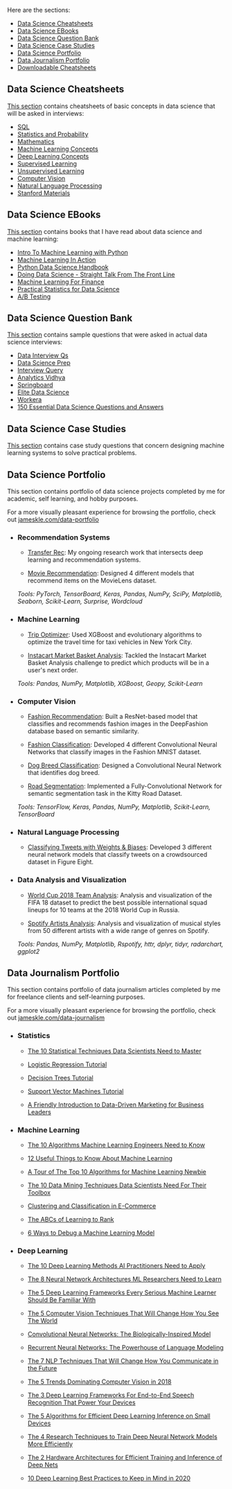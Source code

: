 Here are the sections:

* [Data Science Cheatsheets](#data-science-cheatsheets)
* [Data Science EBooks](#data-science-ebooks)
* [Data Science Question Bank](#data-science-question-bank)
* [Data Science Case Studies](#data-science-case-studies)
* [Data Science Portfolio](#data-science-portfolio)
* [Data Journalism Portfolio](#data-journalism-portfolio)
* [Downloadable Cheatsheets](#downloadable-cheatsheets)

## Data Science Cheatsheets

[This section](https://github.com/khanhnamle1994/cracking-the-data-science-interview/tree/master/Cheatsheets) contains cheatsheets of basic concepts in data science that will be asked in interviews:

* [SQL](https://github.com/khanhnamle1994/cracking-the-data-science-interview/tree/master/Cheatsheets#sql)
* [Statistics and Probability](https://github.com/khanhnamle1994/cracking-the-data-science-interview/tree/master/Cheatsheets#statistics-and-probability)
* [Mathematics](https://github.com/khanhnamle1994/cracking-the-data-science-interview/tree/master/Cheatsheets#mathematics)
* [Machine Learning Concepts](https://github.com/khanhnamle1994/cracking-the-data-science-interview/tree/master/Cheatsheets#machine-learning-concepts)
* [Deep Learning Concepts](https://github.com/khanhnamle1994/cracking-the-data-science-interview/tree/master/Cheatsheets#deep-learning-concepts)
* [Supervised Learning](https://github.com/khanhnamle1994/cracking-the-data-science-interview/tree/master/Cheatsheets#supervised-learning)
* [Unsupervised Learning](https://github.com/khanhnamle1994/cracking-the-data-science-interview/tree/master/Cheatsheets#unsupervised-learning)
* [Computer Vision](https://github.com/khanhnamle1994/cracking-the-data-science-interview/tree/master/Cheatsheets#computer-vision)
* [Natural Language Processing](https://github.com/khanhnamle1994/cracking-the-data-science-interview/tree/master/Cheatsheets#natural-language-processing)
* [Stanford Materials](https://github.com/khanhnamle1994/cracking-the-data-science-interview/tree/master/Cheatsheets#stanford-materials)

## Data Science EBooks

[This section](https://github.com/khanhnamle1994/cracking-the-data-science-interview/tree/master/EBooks) contains books that I have read about data science and machine learning:

* [Intro To Machine Learning with Python](https://github.com/khanhnamle1994/cracking-the-data-science-interview/tree/master/EBooks/Intro-To-ML-with-Python)
* [Machine Learning In Action](https://github.com/khanhnamle1994/cracking-the-data-science-interview/tree/master/EBooks/Machine-Learning-In-Action)
* [Python Data Science Handbook](https://github.com/khanhnamle1994/cracking-the-data-science-interview/tree/master/EBooks/Python-DataScience-Handbook)
* [Doing Data Science - Straight Talk From The Front Line](https://github.com/khanhnamle1994/cracking-the-data-science-interview/tree/master/EBooks/Doing-Data-Science-Straight-Talk-From-The-Front-Line)
* [Machine Learning For Finance](https://github.com/khanhnamle1994/cracking-the-data-science-interview/tree/master/EBooks/Machine-Learning-For-Finance)
* [Practical Statistics for Data Science](https://github.com/khanhnamle1994/cracking-the-data-science-interview/tree/master/EBooks/Practical-Statistics-For-Data-Science)
* [A/B Testing](https://github.com/khanhnamle1994/cracking-the-data-science-interview/tree/master/EBooks/AB-Testing)

## Data Science Question Bank

[This section](https://github.com/khanhnamle1994/cracking-the-data-science-interview/tree/master/Question-Bank) contains sample questions that were asked in actual data science interviews:

* [Data Interview Qs](https://github.com/khanhnamle1994/cracking-the-data-science-interview/tree/master/Question-Bank/Data-Interview-Qs)
* [Data Science Prep](https://github.com/khanhnamle1994/cracking-the-data-science-interview/tree/master/Question-Bank/Data-Science-Prep)
* [Interview Query](https://github.com/khanhnamle1994/cracking-the-data-science-interview/tree/master/Question-Bank/Interview-Query)
* [Analytics Vidhya](https://github.com/khanhnamle1994/cracking-the-data-science-interview/tree/master/Question-Bank/Analytics-Vidhya.md)
* [Springboard](https://github.com/khanhnamle1994/cracking-the-data-science-interview/tree/master/Question-Bank/Springboard.md)
* [Elite Data Science](https://github.com/khanhnamle1994/cracking-the-data-science-interview/tree/master/Question-Bank/Elite-Data-Science.md)
* [Workera](https://github.com/khanhnamle1994/cracking-the-data-science-interview/tree/master/Question-Bank/Workera)
* [150 Essential Data Science Questions and Answers](https://github.com/khanhnamle1994/cracking-the-data-science-interview/tree/master/Question-Bank/150-Essential-Data-Science-Questions-and-Answers.pdf)

## Data Science Case Studies
[This section](https://github.com/khanhnamle1994/cracking-the-data-science-interview/tree/master/Case-Studies) contains case study questions that concern designing machine learning systems to solve practical problems.

## Data Science Portfolio

This section contains portfolio of data science projects completed by me for academic, self learning, and hobby purposes.

For a more visually pleasant experience for browsing the portfolio, check out [jameskle.com/data-portfolio](https://jameskle.com/data-portfolio)

- ### Recommendation Systems

    - [Transfer Rec](https://github.com/khanhnamle1994/transfer-rec): My ongoing research work that intersects deep learning and recommendation systems.

    - [Movie Recommendation](https://github.com/khanhnamle1994/movielens): Designed 4 different models that recommend items on the MovieLens dataset.

    _Tools: PyTorch, TensorBoard, Keras, Pandas, NumPy, SciPy, Matplotlib, Seaborn, Scikit-Learn, Surprise, Wordcloud_

- ### Machine Learning

    - [Trip Optimizer](https://github.com/khanhnamle1994/trip-optimizer): Used XGBoost and evolutionary algorithms to optimize the travel time for taxi vehicles in New York City.

    - [Instacart Market Basket Analysis](https://github.com/khanhnamle1994/instacart-orders): Tackled the Instacart Market Basket Analysis challenge to predict which products will be in a user's next order.

    _Tools: Pandas, NumPy, Matplotlib, XGBoost, Geopy, Scikit-Learn_

- ### Computer Vision

    - [Fashion Recommendation](https://github.com/khanhnamle1994/fashion-recommendation): Built a ResNet-based model that classifies and recommends fashion images in the DeepFashion database based on semantic similarity.

    - [Fashion Classification](https://github.com/khanhnamle1994/fashion-mnist): Developed 4 different Convolutional Neural Networks that classify images in the Fashion MNIST dataset.

    - [Dog Breed Classification](https://medium.com/nanonets/how-to-easily-build-a-dog-breed-image-classification-model-2fd214419cde): Designed a Convolutional Neural Network that identifies dog breed.

    - [Road Segmentation](https://medium.com/nanonets/how-to-do-image-segmentation-using-deep-learning-c673cc5862ef): Implemented a Fully-Convolutional Network for semantic segmentation task in the Kitty Road Dataset.

    _Tools: TensorFlow, Keras, Pandas, NumPy, Matplotlib, Scikit-Learn, TensorBoard_

- ### Natural Language Processing

    - [Classifying Tweets with Weights & Biases](https://www.wandb.com/articles/classifying-tweets-with-wandb): Developed 3 different neural network models that classify tweets on a crowdsourced dataset in Figure Eight.

- ### Data Analysis and Visualization

    - [World Cup 2018 Team Analysis](https://github.com/khanhnamle1994/world-cup-2018): Analysis and visualization of the FIFA 18 dataset to predict the best possible international squad lineups for 10 teams at the 2018 World Cup in Russia.

    - [Spotify Artists Analysis](https://github.com/khanhnamle1994/spotify-artists-analysis): Analysis and visualization of musical styles from 50 different artists with a wide range of genres on Spotify.

    _Tools: Pandas, NumPy, Matplotlib, Rspotify, httr, dplyr, tidyr, radarchart, ggplot2_

## Data Journalism Portfolio

This section contains portfolio of data journalism articles completed by me for freelance clients and self-learning purposes.

For a more visually pleasant experience for browsing the portfolio, check out [jameskle.com/data-journalism](https://jameskle.com/data-journalism)

- ### Statistics

    - [The 10 Statistical Techniques Data Scientists Need to Master](https://www.kdnuggets.com/2017/11/10-statistical-techniques-data-scientists-need-master.html)

    - [Logistic Regression Tutorial](https://www.datacamp.com/community/tutorials/logistic-regression-R)

    - [Decision Trees Tutorial](https://www.datacamp.com/community/tutorials/decision-trees-R)

    - [Support Vector Machines Tutorial](https://www.datacamp.com/community/tutorials/support-vector-machines-r)

    - [A Friendly Introduction to Data-Driven Marketing for Business Leaders](https://www.topbots.com/data-driven-marketing-for-business-leaders/)

- ### Machine Learning

    - [The 10 Algorithms Machine Learning Engineers Need to Know](https://www.kdnuggets.com/2016/08/10-algorithms-machine-learning-engineers.html)

    - [12 Useful Things to Know About Machine Learning](https://www.kdnuggets.com/2018/04/12-useful-things-know-about-machine-learning.html)

    - [A Tour of The Top 10 Algorithms for Machine Learning Newbie](https://builtin.com/data-science/tour-top-10-algorithms-machine-learning-newbies)

    - [The 10 Data Mining Techniques Data Scientists Need For Their Toolbox](https://builtin.com/data-science/10-data-mining-techniques-data-scientists-need-their-toolbox)

    - [Clustering and Classification in E-Commerce](https://lucidworks.com/2019/01/24/clustering-classification-supervised-unsupervised-learning-ecommerce/)

    - [The ABCs of Learning to Rank](https://lucidworks.com/post/abcs-learning-to-rank/)

    - [6 Ways to Debug a Machine Learning Model](https://www.wandb.com/articles/debug-ml-model)

- ### Deep Learning

    - [The 10 Deep Learning Methods AI Practitioners Need to Apply](https://www.kdnuggets.com/2017/12/10-deep-learning-methods-ai-practitioners-need-apply.html)

    - [The 8 Neural Network Architectures ML Researchers Need to Learn](https://www.kdnuggets.com/2018/02/8-neural-network-architectures-machine-learning-researchers-need-learn.html)

    - [The 5 Deep Learning Frameworks Every Serious Machine Learner Should Be Familiar With](https://heartbeat.fritz.ai/the-5-deep-learning-frameworks-every-serious-machine-learner-should-be-familiar-with-93f4d469d24c)

    - [The 5 Computer Vision Techniques That Will Change How You See The World](https://heartbeat.fritz.ai/the-5-computer-vision-techniques-that-will-change-how-you-see-the-world-1ee19334354b)

    - [Convolutional Neural Networks: The Biologically-Inspired Model](https://www.codementor.io/@james_aka_yale/convolutional-neural-networks-the-biologically-inspired-model-iq6s48zms)

    - [Recurrent Neural Networks: The Powerhouse of Language Modeling](https://builtin.com/data-science/recurrent-neural-networks-powerhouse-language-modeling)

    - [The 7 NLP Techniques That Will Change How You Communicate in the Future](https://heartbeat.fritz.ai/the-7-nlp-techniques-that-will-change-how-you-communicate-in-the-future-part-i-f0114b2f0497)

    - [The 5 Trends Dominating Computer Vision in 2018](https://heartbeat.fritz.ai/the-5-trends-that-dominated-computer-vision-in-2018-de38fbb9bd86)

    - [The 3 Deep Learning Frameworks For End-to-End Speech Recognition That Power Your Devices](https://heartbeat.fritz.ai/the-3-deep-learning-frameworks-for-end-to-end-speech-recognition-that-power-your-devices-37b891ddc380)

    - [The 5 Algorithms for Efficient Deep Learning Inference on Small Devices](https://heartbeat.fritz.ai/the-5-algorithms-for-efficient-deep-learning-inference-on-small-devices-bcc2d18aa806)

    - [The 4 Research Techniques to Train Deep Neural Network Models More Efficiently](https://heartbeat.fritz.ai/the-4-research-techniques-to-train-deep-neural-network-models-more-efficiently-810ea2886205)

    - [The 2 Hardware Architectures for Efficient Training and Inference of Deep Nets](https://heartbeat.fritz.ai/the-2-types-of-hardware-architectures-for-efficient-training-and-inference-of-deep-neural-networks-a034850e26dd)

    - [10 Deep Learning Best Practices to Keep in Mind in 2020](https://nanonets.com/blog/10-best-practices-deep-learning/)


